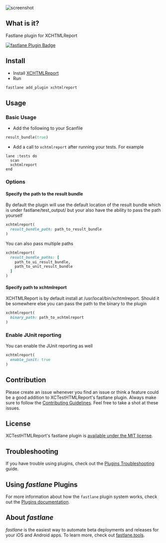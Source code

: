 ![screenshot](https://i.imgur.com/roUjf3N.png)

## What is it?

Fastlane plugin for XCHTMLReport

[![fastlane Plugin Badge](https://rawcdn.githack.com/fastlane/fastlane/master/fastlane/assets/plugin-badge.svg)](https://rubygems.org/gems/fastlane-plugin-xchtmlreport)


## Install

- Install [XCHTMLReport](https://github.com/TitouanVanBelle/XCTestHTMLReport)
- Run
```bash
fastlane add_plugin xchtmlreport
```

## Usage

### Basic Usage

- Add the following to your Scanfile

```ruby
result_bundle(true)
```

- Add a call to `xchtmlreport` after running your tests. For example

```
lane :tests do
  scan
  xchtmlreport
end
```

### Options

#### Specify the path to the result bundle

By default the plugin will use the default location of the result bundle which is under fastlane/test_output/ but your also have the ability to pass the path yourself

```ruby
xchtmlreport(
  result_bundle_path: path_to_result_bundle
)
```

You can also pass multiple paths

```ruby
xchtmlreport(
  result_bundle_paths: [
    path_to_ui_result_bundle,
    path_to_unit_result_bundle
  ]
)
```

#### Specify path to xchtmlreport

XCHTMLReport is by default install at /usr/local/bin/xchtmlreport. Should it be somewhere else you can pass the path to the binary to the plugin

```ruby
xchtmlreport(
  binary_path: path_to_xchtmlreport
)
```

### Enable JUnit reporting

You can enable the JUnit reporting as well

```ruby
xchtmlreport(
  enable_junit: true
)
```

## Contribution

Please create an issue whenever you find an issue or think a feature could be a good addition to XCTestHTMLReport's fastlane plugin. Always make sure to follow the [Contributing Guidelines](https://github.com/TitouanVanBelle/fastlane-plugin-xchtmlreport/blob/master/CONTRIBUTING.md). Feel free to take a shot at these issues.

## License

XCTestHTMLReport's fastlane plugin is [available under the MIT license](https://github.com/TitouanVanBelle/fastlane-plugin-xchtmlreport/blob/master/LICENSE).

## Troubleshooting

If you have trouble using plugins, check out the [Plugins Troubleshooting](https://docs.fastlane.tools/plugins/plugins-troubleshooting/) guide.

## Using _fastlane_ Plugins

For more information about how the `fastlane` plugin system works, check out the [Plugins documentation](https://docs.fastlane.tools/plugins/create-plugin/).

## About _fastlane_

_fastlane_ is the easiest way to automate beta deployments and releases for your iOS and Android apps. To learn more, check out [fastlane.tools](https://fastlane.tools).
